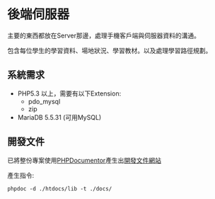 後端伺服器
===
主要的東西都放在Server那邊，處理手機客戶端與伺服器資料的溝通。

包含每位學生的學習資料、場地狀況、學習教材。以及處理學習路徑規劃。

## 系統需求

* PHP5.3 以上，需要有以下Extension:
    * pdo_mysql
    * zip
* MariaDB 5.5.31 (可用MySQL)


## 開發文件
已將整份專案使用[PHPDocumentor](http://www.phpdoc.org/)產生出[開發文件網站](docs/index.html)

產生指令:

    phpdoc -d ./htdocs/lib -t ./docs/
